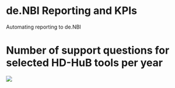 # de.NBI Reporting and KPIs

Automating reporting to de.NBI

# Number of support questions for selected HD-HuB tools per year

![](http://www.huber.embl.de/users/msmith/denbi/support_questions.png)